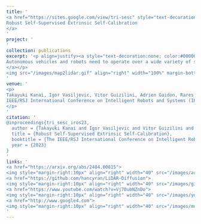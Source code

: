 ```yaml
---
title: '
<a href="https://sites.google.com/view/tri-sesc" style="text-decoration:none;color:#000000;text-align:justify;"> 
Robust Self-Supervised Extrinsic Self-Calibration
</a>
'
project: '
'
collection: publications
excerpt: '<p align=justify><a style="text-decoration:none; color:#000000; align:justify;">
Autonomous vehicles and robots need to operate over a wide variety of scenarios in order to complete tasks efficiently and safely. Multi-camera self-supervised monocular depth estimation from videos is a promising way to reason about the environment, as it generates metrically scaled geometric predictions from visual data without requiring additional sensors. However, most works assume well-calibrated extrinsics to fully leverage this multi-camera setup, even though accurate and efficient calibration is still a challenging problem. In this work, we introduce a novel method for extrinsic calibration that builds upon the principles of self-supervised monocular depth and ego-motion learning. Our proposed curriculum learning strategy uses monocular depth and pose estimators with velocity supervision to estimate extrinsics, and then jointly learns extrinsic calibration along with depth and pose for a set of overlapping cameras rigidly attached to a moving vehicle. Experiments on a benchmark multi-camera dataset (DDAD) demonstrate that our method enables self-calibration in various scenes robustly and efficiently compared to a traditional vision-based pose estimation pipeline. Furthermore, we demonstrate the benefits of extrinsics self-calibration as a way to improve depth prediction via joint optimization. 
</a></p>
<img src="/images/map2lidar.gif" align="right" width="100%" margin-bottom="50px">
'
venue: '
<p>
Takayuki Kanai, Igor Vasiljevic, Vitor Guizilini, Adrien Gaidon, Rares Ambrus <br>
IEEE/RSJ International Conference on Intelligent Robots and Systems (IROS 2023)
</p>
'
citation: '
@inproceedings{tri_sesc_iros23,
  author = {Takayuki Kanai and Igor Vasiljevic and Vitor Guizilini and Adrien Gaidon and Rares Ambrus},
  title = {Robust Self-Supervised Extrinsic Self-Calibration},
  booktitle = {The IEEE/RSJ International Conference on Intelligent Robots and Systems (IROS)},
  year = {2023}
}
'
links: '
<a href="https://arxiv.org/abs/2404.00815">
<img style="margin-right:10px" align="right" width="40" src="/images/arxiv.png"></a>
<a href="https://github.com/hancyran/LiDAR-Diffusion">
<img style="margin-right:10px" align="right" width="40" src="/images/github.png"></a>
<a href="https://www.youtube.com/watch?v=Vj7DubNZnDo">
<img style="margin-right:10px" align="right" width="40" src="/images/youtube.png"></a>
<a href="http://www.google4.com">
<img style="margin-right:10px" align="right" width="40" src="/images/music.png"></a>
'
---
```

